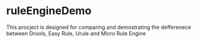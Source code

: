 # ruleEngineDemo
This procject is designed for comparing and demostrating the defferenece between Drools, Easy Rule, Urule and Micro Rule Engine
